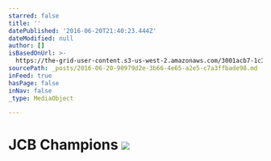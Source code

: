 ```yaml
---
starred: false
title: ''
datePublished: '2016-06-20T21:40:23.444Z'
dateModified: null
author: []
isBasedOnUrl: >-
  https://the-grid-user-content.s3-us-west-2.amazonaws.com/3001acb7-1c34-434c-aa5d-7e429b714c00.jpg
sourcePath: _posts/2016-06-20-90979d2e-3b66-4e65-a2e5-c7a3ffbade98.md
inFeed: true
hasPage: false
inNav: false
_type: MediaObject

---
```

# JCB Champions ![](https://the-grid-user-content.s3-us-west-2.amazonaws.com/3001acb7-1c34-434c-aa5d-7e429b714c00.jpg)